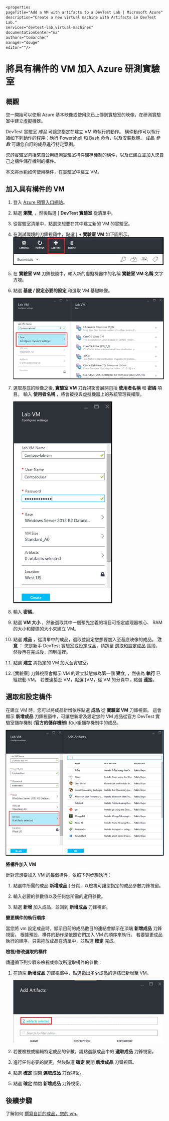     <properties
    pageTitle="Add a VM with artifacts to a DevTest Lab | Microsoft Azure"
    description="Create a new virtual machine with Artifacts in DevTest Lab."
    services="devtest-lab,virtual-machines"
    documentationCenter="na"
    authors="tomarcher"
    manager="douge"
    editor=""/>

<tags
    ms.service="devtest-lab"
    ms.workload="na"
    ms.tgt_pltfrm="na"
    ms.devlang="na"
    ms.topic="article"
    ms.date="11/01/2015"
    ms.author="tarcher"/>

# 將具有構件的 VM 加入 Azure 研測實驗室

## 概觀

您一開始可以使用 Azure 基本映像或使用您已上傳到實驗室的映像，在研測實驗室中建立虛擬機器。

DevTest 實驗室 *成品* 可讓您指定在建立 VM 時執行的動作。 構件動作可以執行諸如下列動作的程序：執行 Powershell 和 Bash 命令，以及安裝軟體。 成品 *參數* 可讓您自訂的成品進行特定案例。

您的實驗室包括來自公用研測實驗室構件儲存機制的構件，以及已建立並加入您自己之構件儲存機制的構件。

本文將示範如何使用構件，在實驗室中建立 VM。

## 加入具有構件的 VM

1. 登入 [Azure 預覽入口網站](http://portal.azure.com)。

1. 點選 **瀏覽**, ，然後點選 [ **DevTest 實驗室** 從清單中。

1. 從實驗室清單中，點選您想要在其中建立新的 VM 的實驗室。  

1. 在測試環境的刀鋒視窗中，點選 [ **+ 實驗室 VM** 如下圖所示。  
    ![DevTest 實驗室主要分頁](./media/devtest-lab-add-vm-with-artifacts/devtestlab-home-blade-add-vm.png)

1. 在 **實驗室 VM** 刀鋒視窗中，輸入新的虛擬機器中的名稱 **實驗室 VM 名稱** 文字方塊。

1. 點選 **基底 / 設定必要的設定** 和選取 VM 基礎映像。

    ![實驗室 VM 設定](./media/devtest-lab-add-vm-with-artifacts/devtestlab-add-lab-vm-blade-1.png)  

1. 選取基底的映像之後, **實驗室 VM** 刀鋒視窗會展開包括 **使用者名稱** 和 **密碼** 項目。 輸入 **使用者名稱** ，將會被授與虛擬機器上的系統管理員權限。  

    ![展開的實驗室 VM 刀鋒視窗](./media/devtest-lab-add-vm-with-artifacts/devtestlab-add-lab-vm-blade-2.png)

1. 輸入 **密碼**。

1. 點選 **VM 大小** ，然後選取其中一個預先定義的項目可指定處理器核心、 RAM 的大小和硬碟的大小來建立 VM。

1. 點選 **成品** ，從清單中的成品，選取並設定您想要加入至基底映像的成品。 **注意 ︰** 您是新手 DevTest 實驗室或設定成品，請跳至 [選取和設定成品](#configuring-an-artifact) 區段，然後再在完成後，回到這裡。

1. 點選 **建立** 將指定的 VM 加入至實驗室。

1. [實驗室] 刀鋒視窗會顯示 VM 的建立狀態做為第一個 **建立**, ，然後為 **執行** 已經啟動 VM。 若要連接至 VM，點選 [VM，從 VM 的分頁中，點選 **連接**。  

## 選取和設定構件

在建立 VM 時，您可以將成品新增依序點選 **成品** 從 **實驗室 VM** 刀鋒視窗。 這會顯示 **新增成品** 刀鋒視窗中，可讓您新增及設定您的 VM 成品從官方 DevTest 實驗室儲存機制 (**官方的儲存機制**) 和小組儲存機制中的成品。

![加入構件刀鋒視窗](./media/devtest-lab-add-vm-with-artifacts/devtestlab-add-artifact-blade.png)

**將構件加入 VM**

針對您想要加入 VM 的每個構件，依照下列步驟執行：

1. 點選中所需的成品 **新增成品** ] 分頁，以檢視可讓您指定的成品參數刀鋒視窗。  

2. 輸入必要的參數值以及任何您所需的選用參數。  

3. 點選 **新增** 加入成品，並回到 **新增成品** 刀鋒視窗。

**變更構件的執行順序**

當您將 vm 設定成品時，顯示目前的成品數目的連結會顯示在頂端 **新增成品** 刀鋒視窗。 根據預設，構件的動作是依照它們加入 VM 的順序來執行。 若要變更成品執行的順序，只需拖放成品在清單中，並點選 **確定** 完成。  

**檢視/修改選取的構件**

請遵循下列步驟來檢視或修改所選取構件的參數：

1. 在頂端 **新增成品** 刀鋒視窗中，點選指出多少成品的連結已新增至 VM。

    ![](./media/devtest-lab-add-vm-with-artifacts/devtestlab-add-artifacts-blade-selected-artifacts.png)

1. 若要檢視或編輯特定成品的參數，請點選該成品中的 **選取成品** 刀鋒視窗。  

1. 進行任何必要的變更，然後點選 **確定** 關閉 **新增成品** 刀鋒視窗。

1. 點選 **確定** 關閉 **選取成品** 刀鋒視窗。

1. 點選 **確定** 關閉 **新增成品** 刀鋒視窗。      

## 後續步驟

了解如何 [撰寫自訂的成品，您的 vm](devtest-lab-artifact-author.md)。


